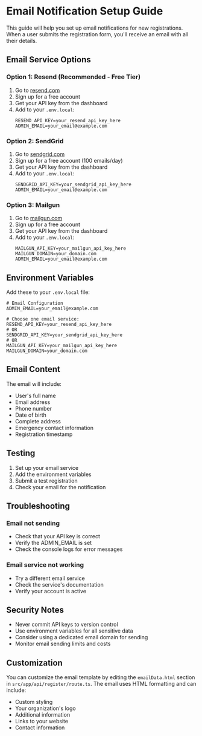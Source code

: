 # Email Notification Setup Guide

This guide will help you set up email notifications for new registrations. When a user submits the registration form, you'll receive an email with all their details.

## Email Service Options

### Option 1: Resend (Recommended - Free Tier)
1. Go to [resend.com](https://resend.com)
2. Sign up for a free account
3. Get your API key from the dashboard
4. Add to your `.env.local`:
   ```env
   RESEND_API_KEY=your_resend_api_key_here
   ADMIN_EMAIL=your_email@example.com
   ```

### Option 2: SendGrid
1. Go to [sendgrid.com](https://sendgrid.com)
2. Sign up for a free account (100 emails/day)
3. Get your API key from the dashboard
4. Add to your `.env.local`:
   ```env
   SENDGRID_API_KEY=your_sendgrid_api_key_here
   ADMIN_EMAIL=your_email@example.com
   ```

### Option 3: Mailgun
1. Go to [mailgun.com](https://mailgun.com)
2. Sign up for a free account
3. Get your API key from the dashboard
4. Add to your `.env.local`:
   ```env
   MAILGUN_API_KEY=your_mailgun_api_key_here
   MAILGUN_DOMAIN=your_domain.com
   ADMIN_EMAIL=your_email@example.com
   ```

## Environment Variables

Add these to your `.env.local` file:

```env
# Email Configuration
ADMIN_EMAIL=your_email@example.com

# Choose one email service:
RESEND_API_KEY=your_resend_api_key_here
# OR
SENDGRID_API_KEY=your_sendgrid_api_key_here
# OR
MAILGUN_API_KEY=your_mailgun_api_key_here
MAILGUN_DOMAIN=your_domain.com
```

## Email Content

The email will include:
- User's full name
- Email address
- Phone number
- Date of birth
- Complete address
- Emergency contact information
- Registration timestamp

## Testing

1. Set up your email service
2. Add the environment variables
3. Submit a test registration
4. Check your email for the notification

## Troubleshooting

### Email not sending
- Check that your API key is correct
- Verify the ADMIN_EMAIL is set
- Check the console logs for error messages

### Email service not working
- Try a different email service
- Check the service's documentation
- Verify your account is active

## Security Notes

- Never commit API keys to version control
- Use environment variables for all sensitive data
- Consider using a dedicated email domain for sending
- Monitor email sending limits and costs

## Customization

You can customize the email template by editing the `emailData.html` section in `src/app/api/register/route.ts`. The email uses HTML formatting and can include:

- Custom styling
- Your organization's logo
- Additional information
- Links to your website
- Contact information
